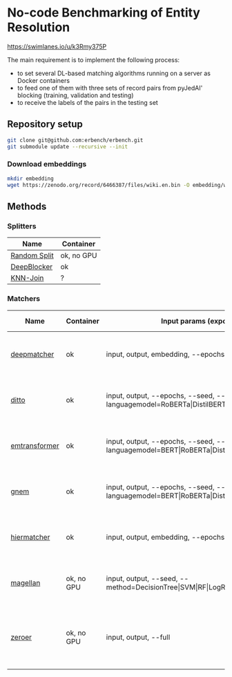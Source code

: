 # No-code Benchmarking of Entity Resolution

https://swimlanes.io/u/k3Rmy375P

The main requirement is to implement the following process:

- to set several DL-based matching algorithms running on a server as Docker containers
- to feed one of them with three sets of record pairs from pyJedAI' blocking (training, validation and testing)
- to receive the labels of the pairs in the testing set

## Repository setup

```bash
git clone git@github.com:erbench/erbench.git
git submodule update --recursive --init
```

### Download embeddings

```bash
mkdir embedding
wget https://zenodo.org/record/6466387/files/wiki.en.bin -O embedding/wiki.en.bin
```

## Methods

### Splitters

| Name                                             | Container  |
|--------------------------------------------------|------------|
| [Random Split](splitters/random-split/README.md) | ok, no GPU |
| [DeepBlocker](splitters/DeepBlocker/README.md)   | ok         |
| [KNN-Join](splitters/KNN-Join/README.md)         | ?          |

### Matchers

| Name                                             | Container  | Input params (exposed to UI)                                                                   | Metrics columns                                     | Predictions columns                      |
|--------------------------------------------------|------------|------------------------------------------------------------------------------------------------|-----------------------------------------------------|------------------------------------------|
| [deepmatcher](methods/deepmatcher/README.md)     | ok         | input, output, embedding, --epochs                                                             | f1, precision, recall, train_time, eval_time        | tableA_id, tableB_id, label, prob_class1 |
| [ditto](methods/ditto/README.md)                 | ok         | input, output, --epochs, --seed, --languagemodel=RoBERTa\|DistilBERT                           | f1, precision, recall, train_time, eval_time            | tableA_id, tableB_id, label, prob_class1 |
| [emtransformer](methods/emtransformer/README.md) | ok         | input, output, --epochs, --seed, --languagemodel=BERT\|RoBERTa\|DistilBERT\|XLNet\|XLM\|ALBERT | f1, precision, recall, train_time, eval_time        | tableA_id, tableB_id, label, prob_class1 |
| [gnem](methods/gnem/README.md)                   | ok         | input, output, --epochs, --seed, --languagemodel=BERT\|RoBERTa\|DistilBERT\|XLNet\|XLM\|ALBERT | f1, precision, recall, train_time, eval_time        | tableA_id, tableB_id, label, prob_class1 |
| [hiermatcher](methods/hiermatcher/README.md)     | ok         | input, output, embedding, --epochs, --seed                                                     | f1, precision, recall, train_time, eval_time        | tableA_id, tableB_id, label, prob_class1 |
| [magellan](methods/magellan/README.md)           | ok, no GPU | input, output, --seed, --method=DecisionTree\|SVM\|RF\|LogReg\|LinReg\|NaiveBayes              | f1, precision, recall, train_time, eval_time        | tableA_id, tableB_id, label, prob_class1 |
| [zeroer](methods/zeroer/README.md)               | ok, no GPU | input, output, --full                                                                          | f1, precision, recall, train_time (always 0), eval_time | tableA_id, tableB_id, label, prob_class1 |
